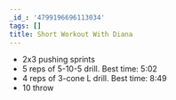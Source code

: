```yaml
---
_id_: '4799196696113034'
tags: []
title: Short Workout With Diana
---
```


- 2x3 pushing sprints
- 5 reps of 5-10-5 drill. Best time: 5:02
- 4 reps of 3-cone L drill. Best time: 8:49
- 10 throw
